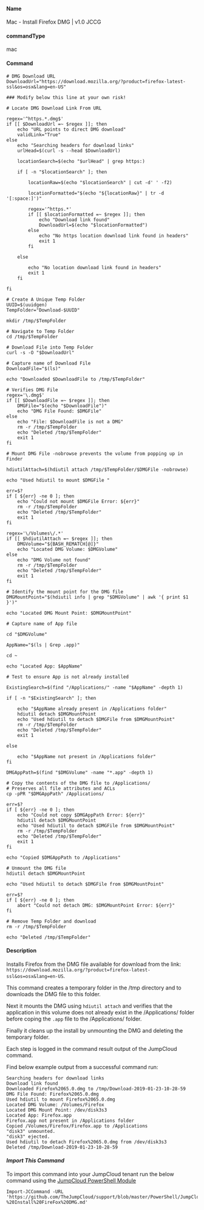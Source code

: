 #### Name

Mac - Install Firefox DMG | v1.0 JCCG

#### commandType

mac

#### Command

```
# DMG Download URL
DownloadUrl="https://download.mozilla.org/?product=firefox-latest-ssl&os=osx&lang=en-US"

### Modify below this line at your own risk!

# Locate DMG Download Link From URL

regex='^https.*.dmg$'
if [[ $DownloadUrl =~ $regex ]]; then
    echo "URL points to direct DMG download"
    validLink="True"
else
    echo "Searching headers for download links"
    urlHead=$(curl -s --head $DownloadUrl)

    locationSearch=$(echo "$urlHead" | grep https:)

    if [ -n "$locationSearch" ]; then

        locationRaw=$(echo "$locationSearch" | cut -d' ' -f2)

        locationFormatted="$(echo "${locationRaw}" | tr -d '[:space:]')"

        regex='^https.*'
        if [[ $locationFormatted =~ $regex ]]; then
            echo "Download link found"
            DownloadUrl=$(echo "$locationFormatted")
        else
            echo "No https location download link found in headers"
            exit 1
        fi

    else

        echo "No location download link found in headers"
        exit 1
    fi

fi

# Create A Unique Temp Folder
UUID=$(uuidgen)
TempFolder="Download-$UUID"

mkdir /tmp/$TempFolder

# Navigate to Temp Folder
cd /tmp/$TempFolder

# Download File into Temp Folder
curl -s -O "$DownloadUrl"

# Capture name of Download File
DownloadFile="$(ls)"

echo "Downloaded $DownloadFile to /tmp/$TempFolder"

# Verifies DMG File
regex='\.dmg$'
if [[ $DownloadFile =~ $regex ]]; then
    DMGFile="$(echo "$DownloadFile")"
    echo "DMG File Found: $DMGFile"
else
    echo "File: $DownloadFile is not a DMG"
    rm -r /tmp/$TempFolder
    echo "Deleted /tmp/$TempFolder"
    exit 1
fi

# Mount DMG File -nobrowse prevents the volume from popping up in Finder

hdiutilAttach=$(hdiutil attach /tmp/$TempFolder/$DMGFile -nobrowse)

echo "Used hdiutil to mount $DMGFile "

err=$?
if [ ${err} -ne 0 ]; then
    echo "Could not mount $DMGFile Error: ${err}"
    rm -r /tmp/$TempFolder
    echo "Deleted /tmp/$TempFolder"
    exit 1
fi

regex='\/Volumes\/.*'
if [[ $hdiutilAttach =~ $regex ]]; then
    DMGVolume="${BASH_REMATCH[@]}"
    echo "Located DMG Volume: $DMGVolume"
else
    echo "DMG Volume not found"
    rm -r /tmp/$TempFolder
    echo "Deleted /tmp/$TempFolder"
    exit 1
fi

# Identify the mount point for the DMG file
DMGMountPoint="$(hdiutil info | grep "$DMGVolume" | awk '{ print $1 }')"

echo "Located DMG Mount Point: $DMGMountPoint"

# Capture name of App file

cd "$DMGVolume"

AppName="$(ls | Grep .app)"

cd ~

echo "Located App: $AppName"

# Test to ensure App is not already installed

ExistingSearch=$(find "/Applications/" -name "$AppName" -depth 1)

if [ -n "$ExistingSearch" ]; then

    echo "$AppName already present in /Applications folder"
    hdiutil detach $DMGMountPoint
    echo "Used hdiutil to detach $DMGFile from $DMGMountPoint"
    rm -r /tmp/$TempFolder
    echo "Deleted /tmp/$TempFolder"
    exit 1

else

    echo "$AppName not present in /Applications folder"
fi

DMGAppPath=$(find "$DMGVolume" -name "*.app" -depth 1)

# Copy the contents of the DMG file to /Applications/
# Preserves all file attributes and ACLs
cp -pPR "$DMGAppPath" /Applications/

err=$?
if [ ${err} -ne 0 ]; then
    echo "Could not copy $DMGAppPath Error: ${err}"
    hdiutil detach $DMGMountPoint
    echo "Used hdiutil to detach $DMGFile from $DMGMountPoint"
    rm -r /tmp/$TempFolder
    echo "Deleted /tmp/$TempFolder"
    exit 1
fi

echo "Copied $DMGAppPath to /Applications"

# Unmount the DMG file
hdiutil detach $DMGMountPoint

echo "Used hdiutil to detach $DMGFile from $DMGMountPoint"

err=$?
if [ ${err} -ne 0 ]; then
    abort "Could not detach DMG: $DMGMountPoint Error: ${err}"
fi

# Remove Temp Folder and download
rm -r /tmp/$TempFolder

echo "Deleted /tmp/$TempFolder"

```

#### Description

Installs Firefox from the DMG file available for download from the link: `https://download.mozilla.org/?product=firefox-latest-ssl&os=osx&lang=en-US`.

This command creates a temporary folder in the /tmp directory and to downloads the DMG file to this folder.

Next it mounts the DMG using `hdiutil attach` and verifies that the application in this volume does not already exist in the /Applications/ folder before coping the `.app` file to the /Applications/ folder.

Finally it cleans up the install by unmounting the DMG and deleting the temporary folder.

Each step is logged in the command result output of the JumpCloud command.

Find below example output from a successful command run:

```
Searching headers for download links
Download link found
Downloaded Firefox%2065.0.dmg to /tmp/Download-2019-01-23-10-28-59
DMG File Found: Firefox%2065.0.dmg
Used hdiutil to mount Firefox%2065.0.dmg
Located DMG Volume: /Volumes/Firefox
Located DMG Mount Point: /dev/disk3s3
Located App: Firefox.app
Firefox.app not present in /Applications folder
Copied /Volumes/Firefox/Firefox.app to /Applications
"disk3" unmounted.
"disk3" ejected.
Used hdiutil to detach Firefox%2065.0.dmg from /dev/disk3s3
Deleted /tmp/Download-2019-01-23-10-28-59
```

#### *Import This Command*

To import this command into your JumpCloud tenant run the below command using the [JumpCloud PowerShell Module](https://github.com/TheJumpCloud/support/wiki/Installing-the-JumpCloud-PowerShell-Module)

```
Import-JCCommand -URL 'https://github.com/TheJumpCloud/support/blob/master/PowerShell/JumpCloud%20Commands%20Gallery/Mac%20Commands/Application%20Installs/Mac%20-%20Install%20FireFox%20DMG.md'
```
